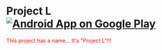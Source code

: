 # Project L [![Android App on Google Play](https://developer.android.com/images/brand/en_app_rgb_wo_45.png)](https://play.google.com/store/apps/details?id=akechi.projectl)

<font size="huge" color="red">This project has a name...
It's "Project L"!!!</font>
